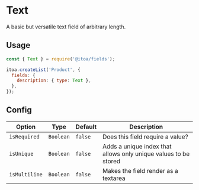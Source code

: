 <!--[meta]
section: api
subSection: field-types
title: Text
[meta]-->

# Text

A basic but versatile text field of arbitrary length.

## Usage

```js
const { Text } = require('@itoa/fields');

itoa.createList('Product', {
  fields: {
    description: { type: Text },
  },
});
```

## Config

| Option        | Type      | Default | Description                                                     |
| ------------- | --------- | ------- | --------------------------------------------------------------- |
| `isRequired`  | `Boolean` | `false` | Does this field require a value?                                |
| `isUnique`    | `Boolean` | `false` | Adds a unique index that allows only unique values to be stored |
| `isMultiline` | `Boolean` | `false` | Makes the field render as a textarea                            |
